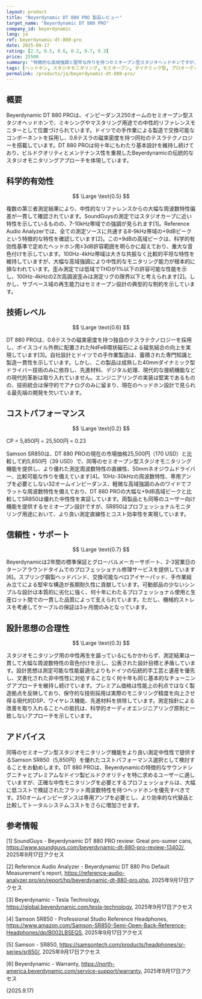 ```yaml
---
layout: product
title: "Beyerdynamic DT 880 PRO 製品レビュー"
target_name: "Beyerdynamic DT 880 PRO"
company_id: beyerdynamic
lang: ja
ref: beyerdynamic-dt-880-pro
date: 2025-09-17
rating: [2.3, 0.5, 0.6, 0.2, 0.7, 0.3]
price: 25500
summary: "特徴的な高域強調と堅牢な作りを持つセミオープン型スタジオヘッドホンですが、中性的なモニタリングを謳う設計思想には科学的な合理性が欠けています。"
tags: [ヘッドホン, スタジオモニタリング, セミオープン, ダイナミック型, プロオーディオ]
permalink: /products/ja/beyerdynamic-dt-880-pro/
---
```


## 概要

Beyerdynamic DT 880 PROは、インピーダンス250オームのセミオープン型スタジオヘッドホンで、ミキシングやマスタリング用途での中性的リファレンスモニターとして位置づけられています。ドイツでの手作業による製造で交換可能なコンポーネントを採用し、0.6テスラの磁束密度を持つ同社のテスラテクノロジーを搭載しています。DT 880 PROは何十年にもわたり基本設計を維持し続けており、ビルドクオリティとメンテナンス性を重視したBeyerdynamicの伝統的なスタジオモニタリングアプローチを体現しています。

## 科学的有効性

$$ \Large \text{0.5} $$

複数の第三者測定結果により、中性的なリファレンスからの大幅な周波数特性偏差が一貫して確認されています。SoundGuysの測定ではスタジオカーブに近い特性を示しているものの、7-10kHz帯域での強調が見られます[1]。Reference Audio Analyzerでは、全ての測定ソースに共通する8-9kHz帯域の+9dBピークという特徴的な特性を確認しています[2]。この+9dBの高域ピークは、科学的有効性基準で定めたヘッドホン用±3dB許容範囲を明らかに超えており、重大な音色付けを示しています。100Hz-4kHz帯域は大きな共振なく比較的平坦な特性を維持していますが、大幅な高域強調により中性的なモニタリング能力が根本的に損なわれています。歪み測定では低域でTHDが1%以下の許容可能な性能を示し、100Hz-4kHzの2次高調波歪みは測定リグの限界以下と考えられます[2]。しかし、サブベース域の再生能力はセミオープン設計の典型的な制約を示しています。

## 技術レベル

$$ \Large \text{0.6} $$

DT 880 PROは、0.6テスラの磁束密度を持つ独自のテスラテクノロジーを採用し、ボイスコイル外側に配置されたNdFeB環状磁石による磁気結合の向上を実現しています[3]。自社設計とドイツでの手作業製造は、蓄積された専門知識と製造一貫性を示しています。しかし、この製品は成熟した40mmダイナミック型ドライバー技術のみに依存し、先進材料、デジタル処理、現代的な接続機能などの現代的革新は取り入れていません。エンジニアリングの実装は堅実であるものの、技術統合は保守的でアナログのみに留まり、現在のヘッドホン設計で見られる最先端の開発を欠いています。

## コストパフォーマンス

$$ \Large \text{0.2} $$

CP = 5,850円 ÷ 25,500円 = 0.23

Samson SR850は、DT 880 PROの現在の市場価格25,500円（170 USD）と比較して約5,850円（39 USD）で、同等のセミオープン型スタジオモニタリング機能を提供し、より優れた測定周波数特性の直線性、50mmネオジウムドライバー、比較可能な作りを備えています[4]。10Hz-30kHzの周波数特性、専用アンプを必要としない32オームインピーダンス、軽微な高域強調のみのワイドでフラットな周波数特性を備えており、DT 880 PROの大幅な+9dB高域ピークと比較してSR850は優れた中性性を実証しています。両製品とも同等のユーザー向け機能を提供するセミオープン設計ですが、SR850はプロフェッショナルモニタリング用途において、より良い測定直線性とコスト効率性を実現しています。

## 信頼性・サポート

$$ \Large \text{0.7} $$

Beyerdynamicは2年間の標準保証とグローバルメーカーサポート、2-3営業日のターンアラウンドタイムでのプロフェッショナル修理サービスを提供しています[6]。スプリング鋼製ヘッドバンド、交換可能なベロアイヤーパッド、手作業組み立てによる堅牢な構造が長期耐久性に貢献しています。可動部品の少ないシンプルな設計は本質的に劣化に強く、何十年にわたるプロフェッショナル使用と生産ロット間での一貫した品質によって支えられています。ただし、機械的ストレスを考慮してケーブルの保証は3ヶ月間のみとなっています。

## 設計思想の合理性

$$ \Large \text{0.3} $$

スタジオモニタリング用の中性再生を謳っているにもかかわらず、測定結果は一貫して大幅な周波数特性の音色付けを示し、公表された設計目標と矛盾しています。設計思想は測定可能な性能最適化よりもドイツの伝統的手工芸と遺産を優先し、文書化された非中性性に対処することなく何十年も同じ基本的なチューニングアプローチを維持し続けています。プレミアム価格は性能上の利点ではなく製造拠点を反映しており、保守的な技術採用は実際のモニタリング精度を向上させ得る現代的DSP、ワイヤレス機能、先進材料を排除しています。測定指針による改善を取り入れることへの抵抗は、科学的オーディオエンジニアリング原則と一致しないアプローチを示しています。

## アドバイス

同等のセミオープン型スタジオモニタリング機能をより良い測定中性性で提供するSamson SR850（5,850円）を優れたコストパフォーマンス選択として検討することをお勧めします。DT 880 PROは、Beyerdynamicの特徴的なサウンドシグニチャとプレミアムなドイツ製ビルドクオリティを特に求めるユーザーに適していますが、正確な中性モニタリングを必要とするプロフェッショナルは、大幅に低コストで検証されたフラット周波数特性を持つヘッドホンを優先すべきです。250オームインピーダンスは専用アンプを必要とし、より効率的な代替品と比較してトータルシステムコストをさらに増加させます。

## 参考情報

[1] SoundGuys - Beyerdynamic DT 880 PRO review: Great pro-sumer cans, https://www.soundguys.com/beyerdynamic-dt-880-pro-review-13402/, 2025年9月17日アクセス

[2] Reference Audio Analyzer - Beyerdynamic DT 880 Pro Default Measurement's report, https://reference-audio-analyzer.pro/en/report/hp/beyerdynamic-dt-880-pro.php, 2025年9月17日アクセス

[3] Beyerdynamic - Tesla Technology, https://global.beyerdynamic.com/tesla-technology, 2025年9月17日アクセス

[4] Samson SR850 - Professional Studio Reference Headphones, https://www.amazon.com/Samson-SR850-Semi-Open-Back-Reference-Headphones/dp/B002LBSEQS, 2025年9月17日アクセス

[5] Samson - SR850, https://samsontech.com/products/headphones/sr-series/sr850/, 2025年9月17日アクセス

[6] Beyerdynamic - Warranty, https://north-america.beyerdynamic.com/service-support/warranty, 2025年9月17日アクセス

(2025.9.17)